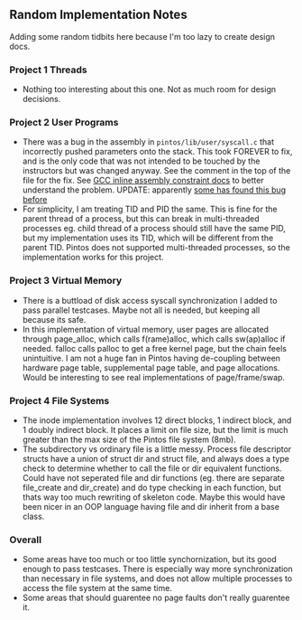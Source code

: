 ## Random Implementation Notes
Adding some random tidbits here because I'm too lazy to create design docs.

### Project 1 Threads
* Nothing too interesting about this one. Not as much room for design decisions.

### Project 2 User Programs
* There was a bug in the assembly in `pintos/lib/user/syscall.c` that incorrectly pushed parameters onto the stack. This took FOREVER to fix, and is the only code that was not intended to be touched by the instructors but was changed anyway. See the comment in the top of the file for the fix. See [GCC inline assembly constraint docs](https://www.felixcloutier.com/documents/gcc-asm.html#constraints) to better understand the problem. UPDATE: apparently [some has found this bug before](https://github.com/saurvs/pintos/commit/ea904493370d2a752855cc93aad1e27b009dd917)
* For simplicity, I am treating TID and PID the same. This is fine for the parent thread of a process, but this can break in multi-threaded processes eg. child thread of a process should still have the same PID, but my implementation uses its TID, which will be different from the parent TID. Pintos does not supported multi-threaded processes, so the implementation works for this project.

### Project 3 Virtual Memory
* There is a buttload of disk access syscall synchronization I added to pass parallel testcases. Maybe not all is needed, but keeping all because its safe.
* In this implementation of virtual memory, user pages are allocated through page_alloc, which calls f(rame)alloc, which calls sw(ap)alloc if needed. falloc calls palloc to get a free kernel page, but the chain feels unintuitive. I am not a huge fan in Pintos having de-coupling between hardware page table, supplemental page table, and page allocations. Would be interesting to see real implementations of page/frame/swap. 

### Project 4 File Systems
* The inode implementation involves 12 direct blocks, 1 indirect block, and 1 doubly indirect block. It places a limit on file size, but the limit is much greater than the max size of the Pintos file system (8mb).
* The subdirectory vs ordinary file is a little messy. Process file descriptor structs have a union of struct dir and struct file, and always does a type check to determine whether to call the file or dir equivalent functions. Could have not seperated file and dir functions (eg. there are separate file_create and dir_create) and do type checking in each function, but thats way too much rewriting of skeleton code. Maybe this would have been nicer in an OOP language having file and dir inherit from a base class.


### Overall
* Some areas have too much or too little synchornization, but its good enough to pass testcases. There is especially way more synchronization than necessary in file systems, and does not allow multiple processes to access the file system at the same time.
* Some areas that should guarentee no page faults don't really guarentee it.
